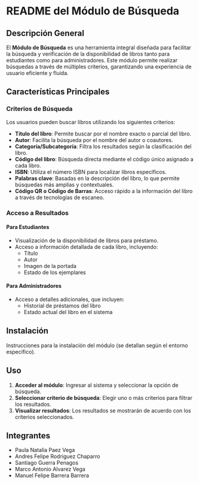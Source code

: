 # README del Módulo de Búsqueda

## Descripción General

El **Módulo de Búsqueda** es una herramienta integral diseñada para facilitar la búsqueda y verificación de la disponibilidad de libros tanto para estudiantes como para administradores. Este módulo permite realizar búsquedas a través de múltiples criterios, garantizando una experiencia de usuario eficiente y fluida.

## Características Principales

### Criterios de Búsqueda

Los usuarios pueden buscar libros utilizando los siguientes criterios:

- **Título del libro**: Permite buscar por el nombre exacto o parcial del libro.
- **Autor**: Facilita la búsqueda por el nombre del autor o coautores.
- **Categoría/Subcategoría**: Filtra los resultados según la clasificación del libro.
- **Código del libro**: Búsqueda directa mediante el código único asignado a cada libro.
- **ISBN**: Utiliza el número ISBN para localizar libros específicos.
- **Palabras clave**: Basadas en la descripción del libro, lo que permite búsquedas más amplias y contextuales.
- **Código QR o Código de Barras**: Acceso rápido a la información del libro a través de tecnologías de escaneo.

### Acceso a Resultados

#### Para Estudiantes

- Visualización de la disponibilidad de libros para préstamo.
- Acceso a información detallada de cada libro, incluyendo:
  - Título
  - Autor
  - Imagen de la portada
  - Estado de los ejemplares

#### Para Administradores

- Acceso a detalles adicionales, que incluyen:
  - Historial de préstamos del libro
  - Estado actual del libro en el sistema

## Instalación

Instrucciones para la instalación del módulo (se detallan según el entorno específico).

## Uso

1. **Acceder al módulo**: Ingresar al sistema y seleccionar la opción de búsqueda.
2. **Seleccionar criterio de búsqueda**: Elegir uno o más criterios para filtrar los resultados.
3. **Visualizar resultados**: Los resultados se mostrarán de acuerdo con los criterios seleccionados.

## Integrantes

- Paula Natalia Paez Vega
- Andres Felipe Rodriguez Chaparro
- Santiago Guerra Penagos
- Marco Antonio Alvarez Vega
- Manuel Felipe Barrera Barrera
